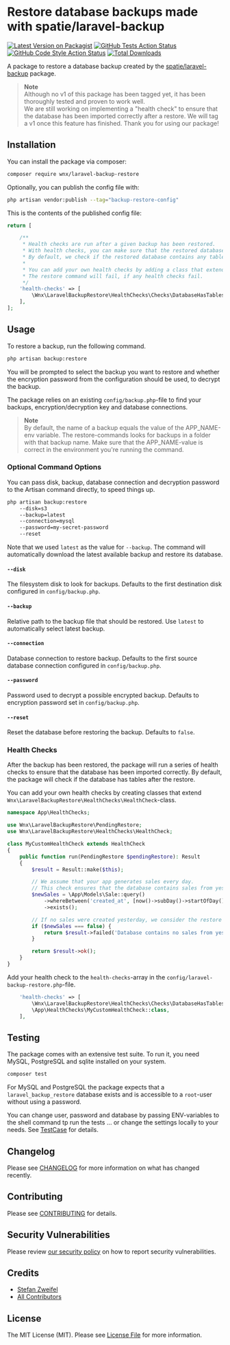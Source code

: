 # Restore database backups made with spatie/laravel-backup

[![Latest Version on Packagist](https://img.shields.io/packagist/v/wnx/laravel-backup-restore.svg?style=flat-square)](https://packagist.org/packages/wnx/laravel-backup-restore)
[![GitHub Tests Action Status](https://img.shields.io/github/actions/workflow/status/stefanzweifel/laravel-backup-restore/run-tests.yml?branch=main&label=tests&style=flat-square)](https://github.com/stefanzweifel/laravel-backup-restore/actions?query=workflow%3Arun-tests+branch%3Amain)
[![GitHub Code Style Action Status](https://img.shields.io/github/actions/workflow/status/stefanzweifel/laravel-backup-restore/fix-php-code-style-issues.yml?branch=main&label=code%20style&style=flat-square)](https://github.com/stefanzweifel/laravel-backup-restore/actions?query=workflow%3A"Fix+PHP+code+style+issues"+branch%3Amain)
[![Total Downloads](https://img.shields.io/packagist/dt/wnx/laravel-backup-restore.svg?style=flat-square)](https://packagist.org/packages/wnx/laravel-backup-restore)

A package to restore a database backup created by the [spatie/laravel-backup](https://github.com/spatie/laravel-backup) package.

> **Note**   
> Although no v1 of this package has been tagged yet, it has been thoroughly tested and proven to work well.   
> We are still working on implementing a "health check" to ensure that the database has been imported correctly after a restore. We will tag a v1 once this feature has finished.
> Thank you for using our package!

## Installation

You can install the package via composer:

```bash
composer require wnx/laravel-backup-restore
```

Optionally, you can publish the config file with:

```bash
php artisan vendor:publish --tag="backup-restore-config"
```

This is the contents of the published config file:

```php
return [

    /**
     * Health checks are run after a given backup has been restored.
     * With health checks, you can make sure that the restored database contains the data you expect.
     * By default, we check if the restored database contains any tables.
     *
     * You can add your own health checks by adding a class that extends the HealthCheck class.
     * The restore command will fail, if any health checks fail.
     */
    'health-checks' => [
        \Wnx\LaravelBackupRestore\HealthChecks\Checks\DatabaseHasTables::class,
    ],
];
```

## Usage

To restore a backup, run the following command.

```bash
php artisan backup:restore
```

You will be prompted to select the backup you want to restore and whether the encryption password from the configuration should be used, to decrypt the backup.

The package relies on an existing `config/backup.php`-file to find your backups, encryption/decryption key and database connections.

> **Note**   
> By default, the name of a backup equals the value of the APP_NAME-env variable. The restore-commands looks for backups in a folder with that backup name. Make sure that the APP_NAME-value is correct in the environment you're running the command. 

### Optional Command Options

You can pass disk, backup, database connection and decryption password to the Artisan command directly, to speed things up.

```bash
php artisan backup:restore
    --disk=s3
    --backup=latest 
    --connection=mysql 
    --password=my-secret-password 
    --reset
```

Note that we used `latest` as the value for `--backup`. The command will automatically download the latest available backup and restore its database.

#### `--disk`
The filesystem disk to look for backups. Defaults to the first destination disk configured in `config/backup.php`.

#### `--backup`
Relative path to the backup file that should be restored.
Use `latest` to automatically select latest backup.

#### `--connection`
Database connection to restore backup. Defaults to the first source database connection configured in `config/backup.php`.

#### `--password`
Password used to decrypt a possible encrypted backup. Defaults to encryption password set in `config/backup.php`.

#### `--reset`
Reset the database before restoring the backup. Defaults to `false`.

### Health Checks
After the backup has been restored, the package will run a series of health checks to ensure that the database has been imported correctly.
By default, the package will check if the database has tables after the restore.

You can add your own health checks by creating classes that extend `Wnx\LaravelBackupRestore\HealthChecks\HealthCheck`-class.

```php
namespace App\HealthChecks;

use Wnx\LaravelBackupRestore\PendingRestore;
use Wnx\LaravelBackupRestore\HealthChecks\HealthCheck;

class MyCustomHealthCheck extends HealthCheck
{
    public function run(PendingRestore $pendingRestore): Result
    {
        $result = Result::make($this);

        // We assume that your app generates sales every day.
        // This check ensures that the database contains sales from yesterday.
        $newSales = \App\Models\Sale::query()
            ->whereBetween('created_at', [now()->subDay()->startOfDay(), now()->subDay()->endOfDay()])
            ->exists();

        // If no sales were created yesterday, we consider the restore as failed.
        if ($newSales === false) {
            return $result->failed('Database contains no sales from yesterday.');
        }

        return $result->ok();
    }
}
```

Add your health check to the `health-checks`-array in the `config/laravel-backup-restore.php`-file.

```php
    'health-checks' => [
        \Wnx\LaravelBackupRestore\HealthChecks\Checks\DatabaseHasTables::class,
        \App\HealthChecks\MyCustomHealthCheck::class,
    ],
```

## Testing

The package comes with an extensive test suite.
To run it, you need MySQL, PostgreSQL and sqlite installed on your system.

```bash
composer test
```

For MySQL and PostgreSQL the package expects that a `laravel_backup_restore` database exists and is accessible to a `root`-user without using a password.

You can change user, password and database by passing ENV-variables to the shell command tp run the tests … or change the settings locally to your needs. See [TestCase](https://github.com/stefanzweifel/laravel-backup-restore/blob/main/tests/TestCase.php) for details.

## Changelog

Please see [CHANGELOG](CHANGELOG.md) for more information on what has changed recently.

## Contributing

Please see [CONTRIBUTING](CONTRIBUTING.md) for details.

## Security Vulnerabilities

Please review [our security policy](../../security/policy) on how to report security vulnerabilities.

## Credits

- [Stefan Zweifel](https://github.com/stefanzweifel)
- [All Contributors](../../contributors)

## License

The MIT License (MIT). Please see [License File](LICENSE.md) for more information.
